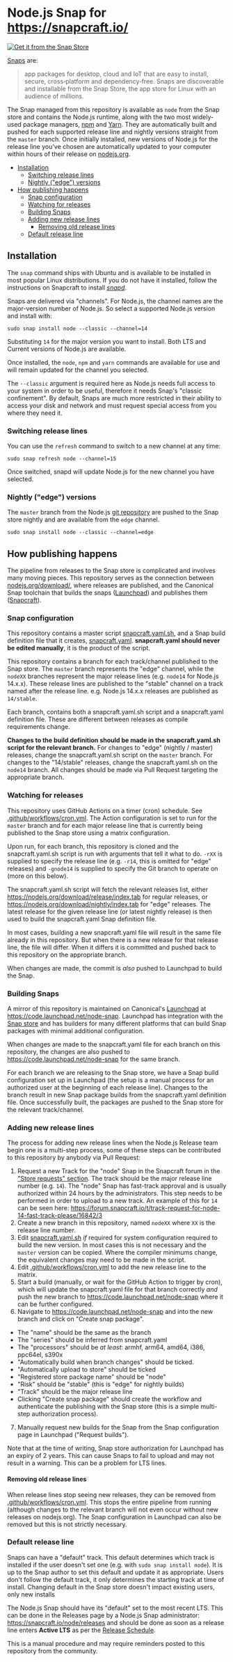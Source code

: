 # Node.js Snap for https://snapcraft.io/

[![Get it from the Snap Store](https://snapcraft.io/static/images/badges/en/snap-store-white.svg)](https://snapcraft.io/node)

[Snaps](https://snapcraft.io/about) are:

> app packages for desktop, cloud and IoT that are easy to install, secure, cross‐platform and dependency‐free. Snaps are discoverable and installable from the Snap Store, the app store for Linux with an audience of millions.

The Snap managed from this repository is available as `node` from the Snap store and contains the Node.js runtime, along with the two most widely-used package managers, [npm](https://www.npmjs.com/) and [Yarn](https://yarnpkg.com). They are automatically built and pushed for each supported release line and nightly versions straight from the `master` branch. Once initially installed, new versions of Node.js for the release line you've chosen are automatically updated to your computer within hours of their release on [nodejs.org](https://nodejs.org/).

* [Installation](#installation)
  * [Switching release lines](#switching-release-lines)
  * [Nightly ("edge") versions](#nightly-edge-versions)
* [How publishing happens](#how-publishing-happens)
  * [Snap configuration](#snap-configuration)
  * [Watching for releases](#watching-for-releases)
  * [Building Snaps](#building-snaps)
  * [Adding new release lines](#adding-new-release-lines)
    * [Removing old release lines](#removing-old-release-lines)
  * [Default release line](#default-release-line)

## Installation

The `snap` command ships with Ubuntu and is available to be installed in most popular Linux distributions. If you do not have it installed, follow the instructions on Snapcraft to install [_snapd_](https://docs.snapcraft.io/core/install).

Snaps are delivered via "channels". For Node.js, the channel names are the major-version number of Node.js. So select a supported Node.js version and install with:

```
sudo snap install node --classic --channel=14
```

Substituting `14` for the major version you want to install. Both LTS and Current versions of Node.js are available.

Once installed, the `node`, `npm` and `yarn` commands are available for use and will remain updated for the channel you selected.

The `--classic` argument is required here as Node.js needs full access to your system in order to be useful, therefore it needs Snap's "classic confinement". By default, Snaps are much more restricted in their ability to access your disk and network and must request special access from you where they need it.

### Switching release lines

You can use the `refresh` command to switch to a new channel at any time:

```
sudo snap refresh node --channel=15
```

Once switched, snapd will update Node.js for the new channel you have selected.

### Nightly ("edge") versions

The `master` branch from the Node.js [git repository](https://github.com/nodejs/node) are pushed to the Snap store nightly and are available from the `edge` channel.

```
sudo snap install node --classic --channel=edge
```

## How publishing happens

The pipeline from releases to the Snap store is complicated and involves many moving pieces. This repository serves as the connection between [nodejs.org/download/](https://nodejs.org/download/), where releases are published, and the Canonical Snap toolchain that builds the snaps ([Launchpad](https://launchpad.net)) and publishes them ([Snapcraft](https://snapcraft.io)).

### Snap configuration

This repository contains a master script [snapcraft.yaml.sh](./snapcraft.yaml.sh), and a Snap build definition file that it creates, [snapcraft.yaml](./snapcraft.yaml). **snapcraft.yaml should never be edited manually**, it is the product of the script.

This repository contains a branch for each track/channel published to the Snap store. The `master` branch represents the "edge" channel, while the `nodeXX` branches represent the major release lines (e.g. `node14` for Node.js 14.x.x). These release lines are published to the "stable" channel on a track named after the release line. e.g. Node.js 14.x.x releases are published as `14/stable`.

Each branch, contains both a snapcraft.yaml.sh script and a snapcraft.yaml definition file. These are different between releases as compile requirements change.

**Changes to the build definition should be made in the snapcraft.yaml.sh script for the relevant branch.** For changes to "edge" (nightly / master) releases, change the snapcraft.yaml.sh script on the `master` branch. For changes to the "14/stable" releases, change the snapcraft.yaml.sh on the `node14` branch. All changes should be made via Pull Request targeting the appropriate branch.

### Watching for releases

This repository uses GitHub Actions on a timer (cron) schedule. See [.github/workflows/cron.yml](./.github/workflows/cron.yml). The Action configuration is set to run for the `master` branch and for each major release line that is currently being published to the Snap store using a matrix configuration.

Upon run, for each branch, this repository is cloned and the snapcraft.yaml.sh script is run with arguments that tell it what to do. `-rXX` is supplied to specify the release line (e.g. `-r14`, this is omitted for "edge" releases) and `-gnode14` is supplied to specify the Git branch to operate on (more on this below).

The snapcraft.yaml.sh script will fetch the relevant releases list, either https://nodejs.org/download/release/index.tab for regular releases, or https://nodejs.org/download/nightly/index.tab for "edge" releases. The latest release for the given release line (or latest nightly release) is then used to build the snapcraft.yaml Snap definition file.

In most cases, building a new snapcraft.yaml file will result in the same file already in this repository. But when there is a new release for that release line, the file will differ. When it differs it is committed and pushed back to this repository on the appropriate branch.

When changes are made, the commit is _also_ pushed to Launchpad to build the Snap.

### Building Snaps

A mirror of this repository is maintained on Canonical's [Launchpad](https://launchpad.net) at <https://code.launchpad.net/node-snap>. Launchpad has integration with the [Snap store](https://snapcraft.io) and has builders for many different platforms that can build Snap packages with minimal additional configuration.

When changes are made to the snapcraft.yaml file for each branch on this repository, the changes are also pushed to https://code.launchpad.net/node-snap for the same branch.

For each branch we are releasing to the Snap store, we have a Snap build configuration set up in Launchpad (the setup is a manual process for an authorized user at the beginning of each release line). Changes to the branch result in new Snap package builds from the snapcraft.yaml definition file. Once successfully built, the packages are pushed to the Snap store for the relevant track/channel.

### Adding new release lines

The process for adding new release lines when the Node.js Release team begin one is a multi-step process, some of these steps can be contributed to this repository by anybody via Pull Request:

1. Request a new Track for the "node" Snap in the Snapcraft forum in the ["Store requests" section](https://forum.snapcraft.io/c/store-requests). The track should be the major release line number (e.g. `14`). The "node" Snap has fast-track approval and is usually authorized within 24 hours by the administrators. This step needs to be performed in order to upload to a new track. An example of this for `14` can be seen here: https://forum.snapcraft.io/t/track-request-for-node-14-fast-track-please/16842/3
2. Create a new branch in this repository, named `nodeXX` where `XX` is the release line number.
3. Edit [snapcraft.yaml.sh](./snapcraft.yaml.sh) _if_ required for system configuration required to build the new version. In most cases this is not necessary and the `master` version can be copied. Where the compiler minimums change, the equivalent changes may need to be made in the script.
4. Edit [.github/workflows/cron.yml](./.github/workflows/cron.yml) to add the new release line to the matrix.
5. Start a build (manually, or wait for the GitHub Action to trigger by cron), which will update the snapcraft.yaml file for that branch correctly _and_ push the new branch to https://code.launchpad.net/node-snap where it can be further configured.
6. Navigate to https://code.launchpad.net/node-snap and into the new branch and click on "Create snap package".
  - The "name" should be the same as the branch
  - The "series" should be inferred from snapcraft.yaml
  - The "processors" should be _at least_: armhf, arm64, amd64, i386, ppc64el, s390x
  - "Automatically build when branch changes" should be ticked.
  - "Automatically upload to store" should be ticked
  - "Registered store package name" should be "node"
  - "Risk" should be "stable" (this is "edge" for nightly builds)
  - "Track" should be the major release line
  - Clicking "Create snap package" should create the workflow and authenticate the publishing with the Snap store (this is a simple multi-step authorization process).
7. Manually request new builds for the Snap from the Snap configuration page in Launchpad ("Request builds").

Note that at the time of writing, Snap store authorization for Launchpad has an expiry of 2 years. This can cause Snaps to fail to upload and may not result in a warning. This can be a problem for LTS lines.

#### Removing old release lines

When release lines stop seeing new releases, they can be removed from [.github/workflows/cron.yml](./.github/workflows/cron.yml). This stops the entire pipeline from running (although changes to the relevant branch will not even occur without new releases on nodejs.org). The Snap configuration in Launchpad can also be removed but this is not strictly necessary.

### Default release line

Snaps can have a "default" track. This default determines which track is installed if the user doesn't set one (e.g. with `sudo snap install node`). It is up to the Snap author to set this default and update it as appropriate. Users don't follow the default track, it only determines the starting track at time of install. Changing default in the Snap store doesn't impact existing users, only new installs

The Node.js Snap should have its "default" set to the most recent LTS. This can be done in the Releases page by a Node.js Snap administrator: https://snapcraft.io/node/releases and should be done as soon as a release line enters **Active LTS** as per the [Release Schedule](https://github.com/nodejs/release#release-schedule).

This is a manual procedure and may require reminders posted to this repository from the community.
